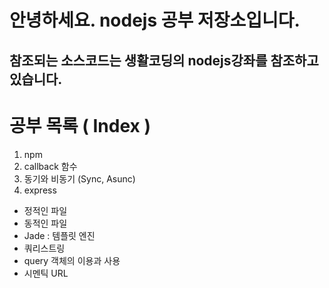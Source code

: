 안녕하세요. nodejs 공부 저장소입니다.
=============================================

참조되는 소스코드는 생활코딩의 nodejs강좌를 참조하고 있습니다.
-------------------------------------------------------------------------

# 공부 목록 ( Index )
1. npm
2. callback 함수
3. 동기와 비동기 (Sync, Asunc)
4. express
  - 정적인 파일
  - 동적인 파일
  - Jade : 템플릿 엔진
  - 쿼리스트링
  - query 객체의 이용과 사용
  - 시멘틱 URL